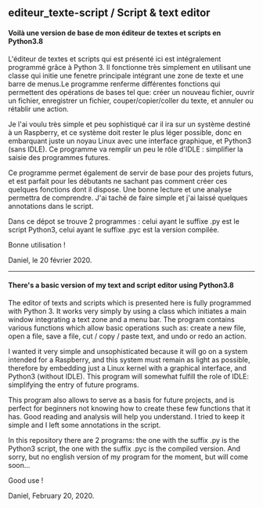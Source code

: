 ## editeur_texte-script / Script & text editor
#### Voilà une version de base de mon éditeur de textes et scripts en Python3.8

L'éditeur de textes et scripts qui est présenté ici est intégralement programmé grâce à Python 3. Il fonctionne très simplement en utilisant une classe qui initie une fenetre principale intégrant une zone de texte et une barre de menus.Le programme renferme différentes fonctions qui permettent des opérations de bases tel que: créer un nouveau fichier, ouvrir un fichier, enregistrer un fichier, couper/copier/coller du texte, et annuler ou rétablir une action.

Je l'ai voulu très simple et peu sophistiqué car il ira sur un système destiné à un Raspberry, et ce système doit rester le plus léger possible, donc en embarquant juste un noyau Linux avec une interface graphique, et Python3 (sans IDLE). Ce programme va remplir un peu le rôle d'IDLE : simplifier la saisie des programmes futures.

Ce programme permet également de servir de base pour des projets futurs, et est parfait pour les débutants ne sachant pas comment créer ces quelques fonctions dont il dispose. Une bonne lecture et une analyse permettra de comprendre. J'ai taché de faire simple et j'ai laissé quelques annotations dans le script.

Dans ce dépot se trouve 2 programmes : celui ayant le suffixe .py est le script Python3, celui ayant le suffixe .pyc est la version compilée.

Bonne utilisation !

Daniel, le 20 février 2020.

------
#### There's a basic version of my text and script editor using Python3.8

The editor of texts and scripts which is presented here is fully programmed with Python 3. It works very simply by using a class which initiates a main window integrating a text zone and a menu bar. The program contains various functions which allow basic operations such as: create a new file, open a file, save a file, cut / copy / paste text, and undo or redo an action.

I wanted it very simple and unsophisticated because it will go on a system intended for a Raspberry, and this system must remain as light as possible, therefore by embedding just a Linux kernel with a graphical interface, and Python3 (without IDLE). This program will somewhat fulfill the role of IDLE: simplifying the entry of future programs.

This program also allows to serve as a basis for future projects, and is perfect for beginners not knowing how to create these few functions that it has. Good reading and analysis will help you understand. I tried to keep it simple and I left some annotations in the script.

In this repository there are 2 programs: the one with the suffix .py is the Python3 script, the one with the suffix .pyc is the compiled version. And sorry, but no english version of my program for the moment, but will come soon...

Good use !

Daniel, February 20, 2020.

